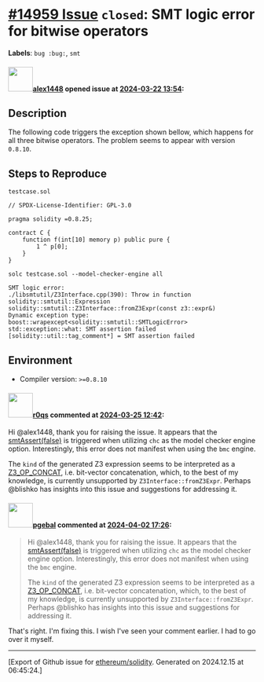 # [\#14959 Issue](https://github.com/ethereum/solidity/issues/14959) `closed`: SMT logic error for bitwise operators
**Labels**: `bug :bug:`, `smt`


#### <img src="https://avatars.githubusercontent.com/u/148193765?v=4" width="50">[alex1448](https://github.com/alex1448) opened issue at [2024-03-22 13:54](https://github.com/ethereum/solidity/issues/14959):

## Description

The following code triggers the exception shown bellow, which happens for all three bitwise operators. The problem seems to appear with version ```0.8.10```.


## Steps to Reproduce

```testcase.sol```

```solidity
// SPDX-License-Identifier: GPL-3.0

pragma solidity =0.8.25;

contract C {
    function f(int[10] memory p) public pure {
        1 ^ p[0];
    }
}
```

```
solc testcase.sol --model-checker-engine all
```

```
SMT logic error:
./libsmtutil/Z3Interface.cpp(390): Throw in function solidity::smtutil::Expression solidity::smtutil::Z3Interface::fromZ3Expr(const z3::expr&)
Dynamic exception type: boost::wrapexcept<solidity::smtutil::SMTLogicError>
std::exception::what: SMT assertion failed
[solidity::util::tag_comment*] = SMT assertion failed
```

## Environment

- Compiler version: ```>=0.8.10```

#### <img src="https://avatars.githubusercontent.com/u/457348?u=e02c93e6d98c1154952140a8d5af50d9d5ca59c9&v=4" width="50">[r0qs](https://github.com/r0qs) commented at [2024-03-25 12:42](https://github.com/ethereum/solidity/issues/14959#issuecomment-2017916979):

Hi @alex1448, thank you for raising the issue. It appears that the [smtAssert(false)](https://github.com/ethereum/solidity/blob/develop/libsmtutil/Z3Interface.cpp#L390) is triggered when utilizing `chc` as the model checker engine option. Interestingly, this error does not manifest when using the `bmc` engine.

The `kind` of the generated Z3 expression seems to be interpreted as a [Z3_OP_CONCAT](https://github.com/Z3Prover/z3/blob/c18a42cf5b0db2f45475ff84266237e10a361a72/src/api/z3_api.h#L336), i.e. bit-vector concatenation, which, to the best of my knowledge, is currently unsupported by `Z3Interface::fromZ3Expr`. Perhaps @blishko has insights into this issue and suggestions for addressing it.

#### <img src="https://avatars.githubusercontent.com/u/23142088?u=5d4bf7b0dd787e74d3a26cda1cb2d0f5c109da20&v=4" width="50">[pgebal](https://github.com/pgebal) commented at [2024-04-02 17:26](https://github.com/ethereum/solidity/issues/14959#issuecomment-2032629581):

> Hi @alex1448, thank you for raising the issue. It appears that the [smtAssert(false)](https://github.com/ethereum/solidity/blob/develop/libsmtutil/Z3Interface.cpp#L390) is triggered when utilizing `chc` as the model checker engine option. Interestingly, this error does not manifest when using the `bmc` engine.
> 
> The `kind` of the generated Z3 expression seems to be interpreted as a [Z3_OP_CONCAT](https://github.com/Z3Prover/z3/blob/c18a42cf5b0db2f45475ff84266237e10a361a72/src/api/z3_api.h#L336), i.e. bit-vector concatenation, which, to the best of my knowledge, is currently unsupported by `Z3Interface::fromZ3Expr`. Perhaps @blishko has insights into this issue and suggestions for addressing it.

That's right. I'm fixing this.  I wish I've seen your comment earlier. I had to go over it myself.


-------------------------------------------------------------------------------



[Export of Github issue for [ethereum/solidity](https://github.com/ethereum/solidity). Generated on 2024.12.15 at 06:45:24.]
